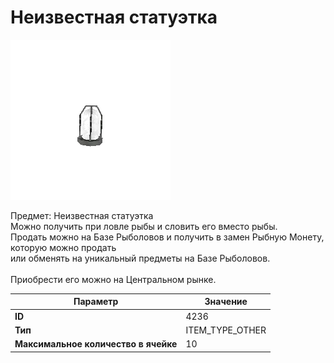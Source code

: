 # Неизвестная статуэтка

![Item Image](../img/4236.webp?raw=true)

Предмет: Неизвестная статуэтка<br>Можно получить при ловле рыбы и словить его вместо рыбы.<br>Продать можно на Базе Рыболовов и получить в замен Рыбную Монету, которую можно продать<br>или обменять на уникальный предметы на Базе Рыболовов.<br><br>Приобрести его можно на Центральном рынке.


| Параметр | Значение |
|----------|----------|
| **ID** | 4236 |
| **Тип** | ITEM_TYPE_OTHER |
| **Максимальное количество в ячейке** | 10 |

